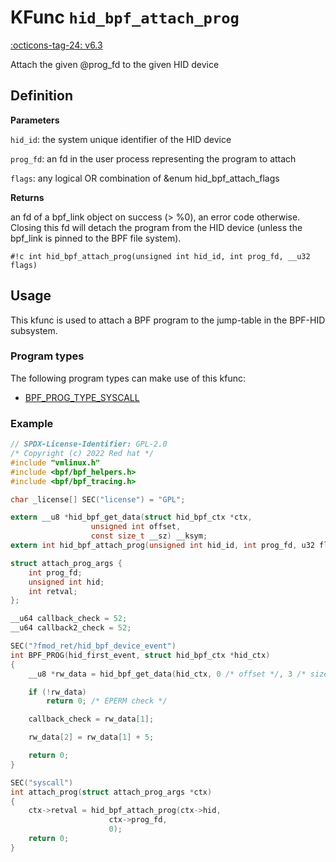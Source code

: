 # KFunc `hid_bpf_attach_prog`

<!-- [FEATURE_TAG](hid_bpf_attach_prog) -->
[:octicons-tag-24: v6.3](https://github.com/torvalds/linux/commit/f5c27da4e3c8a2e42fb4f41a0c685debcb9af294)
<!-- [/FEATURE_TAG] -->

Attach the given @prog_fd to the given HID device

## Definition

**Parameters**

`hid_id`: the system unique identifier of the HID device

`prog_fd`: an fd in the user process representing the program to attach

`flags`: any logical OR combination of &enum hid_bpf_attach_flags

**Returns**

an fd of a bpf_link object on success (> %0), an error code otherwise. Closing this fd will detach the program from the HID device (unless the bpf_link is pinned to the BPF file system).

<!-- [KFUNC_DEF] -->
`#!c int hid_bpf_attach_prog(unsigned int hid_id, int prog_fd, __u32 flags)`
<!-- [/KFUNC_DEF] -->

## Usage

This kfunc is used to attach a BPF program to the jump-table in the BPF-HID subsystem. 

### Program types

The following program types can make use of this kfunc:

<!-- [KFUNC_PROG_REF] -->
- [BPF_PROG_TYPE_SYSCALL](../program-type/BPF_PROG_TYPE_SYSCALL.md)
<!-- [/KFUNC_PROG_REF] -->

### Example

```c
// SPDX-License-Identifier: GPL-2.0
/* Copyright (c) 2022 Red hat */
#include "vmlinux.h"
#include <bpf/bpf_helpers.h>
#include <bpf/bpf_tracing.h>

char _license[] SEC("license") = "GPL";

extern __u8 *hid_bpf_get_data(struct hid_bpf_ctx *ctx,
			      unsigned int offset,
			      const size_t __sz) __ksym;
extern int hid_bpf_attach_prog(unsigned int hid_id, int prog_fd, u32 flags) __ksym;

struct attach_prog_args {
	int prog_fd;
	unsigned int hid;
	int retval;
};

__u64 callback_check = 52;
__u64 callback2_check = 52;

SEC("?fmod_ret/hid_bpf_device_event")
int BPF_PROG(hid_first_event, struct hid_bpf_ctx *hid_ctx)
{
	__u8 *rw_data = hid_bpf_get_data(hid_ctx, 0 /* offset */, 3 /* size */);

	if (!rw_data)
		return 0; /* EPERM check */

	callback_check = rw_data[1];

	rw_data[2] = rw_data[1] + 5;

	return 0;
}

SEC("syscall")
int attach_prog(struct attach_prog_args *ctx)
{
	ctx->retval = hid_bpf_attach_prog(ctx->hid,
					  ctx->prog_fd,
					  0);
	return 0;
}
```
